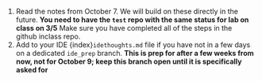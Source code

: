 1. Read the notes from October 7. We will build on these directly in the future. **You need to have the `test` repo with the same status for lab on class on 3/5**  Make sure you have completed all of the steps in the github inclass repo. 
2. Add to your IDE  {index}`idethoughts.md` file if you have not in a few days on a dedicated `ide_prep` branch. **This is prep for after a few weeks from now, **not for October 9**; keep this branch open until it is specifically asked for**
